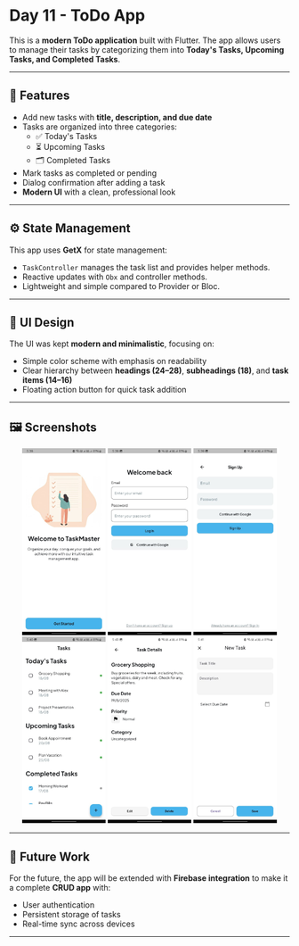 # Day 11 - ToDo App  

This is a **modern ToDo application** built with Flutter. The app allows users to manage their tasks by categorizing them into **Today's Tasks, Upcoming Tasks, and Completed Tasks**.  

---

## 📌 Features  
- Add new tasks with **title, description, and due date**  
- Tasks are organized into three categories:
  - ✅ Today's Tasks  
  - ⏳ Upcoming Tasks  
  - 🗂 Completed Tasks  
- Mark tasks as completed or pending  
- Dialog confirmation after adding a task  
- **Modern UI** with a clean, professional look  

---

## ⚙️ State Management  
This app uses **GetX** for state management:  
- `TaskController` manages the task list and provides helper methods.  
- Reactive updates with `Obx` and controller methods.  
- Lightweight and simple compared to Provider or Bloc.  

---

## 🎨 UI Design  
The UI was kept **modern and minimalistic**, focusing on:  
- Simple color scheme with emphasis on readability  
- Clear hierarchy between **headings (24–28)**, **subheadings (18)**, and **task items (14–16)**  
- Floating action button for quick task addition  

---

## 🖼️ Screenshots  

<p align="center">
  <img src="../screenshots/landing.jpeg" alt="Landing Screen" width="150"/>
  <img src="../screenshots/login.jpeg" alt="Login Screen" width="150"/>
  <img src="../screenshots/signup.jpeg" alt="Signup Screen" width="150"/>
  <img src="../screenshots/tasks.jpeg" alt="Task Screen" width="150"/>
  <img src="../screenshots/taskdetail.jpeg" alt="Task Detail Screen" width="150"/>
  <img src="../screenshots/addtask.jpeg" alt="Add Task Screen" width="150"/>
</p>  

---

## 🔮 Future Work  
For the future, the app will be extended with **Firebase integration** to make it a complete **CRUD app** with:  
- User authentication  
- Persistent storage of tasks  
- Real-time sync across devices  

---
